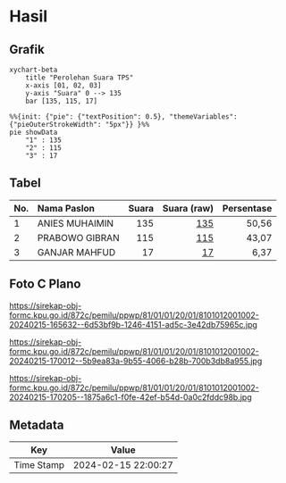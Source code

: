 # Hasil

## Grafik

```mermaid
xychart-beta
    title "Perolehan Suara TPS"
    x-axis [01, 02, 03]
    y-axis "Suara" 0 --> 135
    bar [135, 115, 17]
```

```mermaid
%%{init: {"pie": {"textPosition": 0.5}, "themeVariables": {"pieOuterStrokeWidth": "5px"}} }%%
pie showData
    "1" : 135
    "2" : 115
    "3" : 17
```

## Tabel

| No. | Nama Paslon    | Suara | Suara (raw) | Persentase |
|:--- |:-------------- | -----:| -----------:| ----------:|
| 1   | ANIES MUHAIMIN | 135   | [135][p-1]  | 50,56      |
| 2   | PRABOWO GIBRAN | 115   | [115][p-2]  | 43,07      |
| 3   | GANJAR MAHFUD  | 17    | [17][p-3]   | 6,37       |


[p-1]: https://github.com/gigit-pemilu/pemilu-2024-81-maluku/blob/main/pilpres/hitung-suara/sub/81-maluku/sub/01-maluku-tengah/sub/01-amahai/sub/2001-tamilouw/sub/002-tps/sub/paslon-1.txt
[p-2]: https://github.com/gigit-pemilu/pemilu-2024-81-maluku/blob/main/pilpres/hitung-suara/sub/81-maluku/sub/01-maluku-tengah/sub/01-amahai/sub/2001-tamilouw/sub/002-tps/sub/paslon-2.txt
[p-3]: https://github.com/gigit-pemilu/pemilu-2024-81-maluku/blob/main/pilpres/hitung-suara/sub/81-maluku/sub/01-maluku-tengah/sub/01-amahai/sub/2001-tamilouw/sub/002-tps/sub/paslon-3.txt

## Foto C Plano

https://sirekap-obj-formc.kpu.go.id/872c/pemilu/ppwp/81/01/01/20/01/8101012001002-20240215-165632--6d53bf9b-1246-4151-ad5c-3e42db75965c.jpg

https://sirekap-obj-formc.kpu.go.id/872c/pemilu/ppwp/81/01/01/20/01/8101012001002-20240215-170012--5b9ea83a-9b55-4066-b28b-700b3db8a955.jpg

https://sirekap-obj-formc.kpu.go.id/872c/pemilu/ppwp/81/01/01/20/01/8101012001002-20240215-170205--1875a6c1-f0fe-42ef-b54d-0a0c2fddc98b.jpg


## Metadata

| Key        | Value               |
| ---------- | ------------------- |
| Time Stamp | 2024-02-15 22:00:27 |



